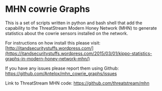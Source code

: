 # MHN cowrie Graphs

This is a set of scripts written in python and bash shell that add the capability to the ThreatStream Modern Honey Network (MHN)
to generate statistics about the cowrie sensors installed on the network.

For instructions on how install this please visit: [http://itandsecuritystuffs.wordpress.com/](https://itandsecuritystuffs.wordpress.com/2015/03/01/kippo-statistics-graphs-in-modern-honey-network-mhn/)

If you have any issues please report them using Github: https://github.com/Antelox/mhn_cowrie_graphs/issues

Link to ThreatStream MHN code: https://github.com/threatstream/mhn
